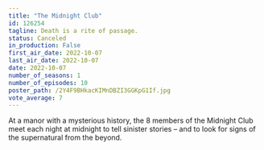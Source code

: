 ```yaml
---
title: "The Midnight Club"
id: 126254
tagline: Death is a rite of passage.
status: Canceled
in_production: False
first_air_date: 2022-10-07
last_air_date: 2022-10-07
date: 2022-10-07
number_of_seasons: 1
number_of_episodes: 10
poster_path: /2Y4F9BHkacKIMnDBZI3GGKpG1If.jpg
vote_average: 7
---
```


At a manor with a mysterious history, the 8 members of the Midnight Club meet each night at midnight to tell sinister stories – and to look for signs of the supernatural from the beyond.
